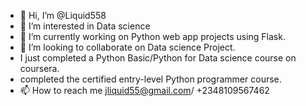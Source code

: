 - 👋 Hi, I’m @Liquid558
- 👀 I’m interested in Data science
- 🌱 I’m currently working on Python  web app projects using Flask.
- 💞️ I’m looking to collaborate on Data science Project.
- I just completed a Python Basic/Python for Data science course on coursera.
- completed the certified entry-level Python programmer course.
- 📫 How to reach me jliquid55@gmail.com/ +2348109567462

<!---
Liquid558/Liquid558 is a ✨ special ✨ repository because its `README.md` (this file) appears on your GitHub profile.
You can click the Preview link to take a look at your changes.
--->
